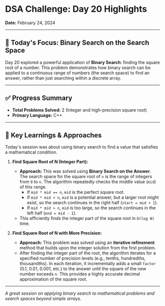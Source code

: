 # DSA Challenge: Day 20 Highlights

**Date:** February 24, 2024

---

## 🎯 Today's Focus: Binary Search on the Search Space

Day 20 explored a powerful application of **Binary Search**: finding the square root of a number. This problem demonstrates how binary search can be applied to a continuous range of numbers (the search space) to find an answer, rather than just searching within a discrete array.

---

## ✅ Progress Summary

-   **Total Problems Solved:** 2 (Integer and high-precision square root)
-   **Primary Language:** C++

---

## 🧠 Key Learnings & Approaches

Today's session was about using binary search to find a value that satisfies a mathematical condition.

1.  **Find Square Root of N (Integer Part):**

    -   **Approach:** This was solved using **Binary Search on the Answer**. The search space for the square root of `n` is the range of integers from `0` to `n`. The algorithm repeatedly checks the middle value (`mid`) of this range.
        -   If `mid * mid == n`, `mid` is the perfect square root.
        -   If `mid * mid < n`, `mid` is a potential answer, but a larger root might exist, so the search continues in the right half (`start = mid + 1`).
        -   If `mid * mid > n`, `mid` is too large, so the search continues in the left half (`end = mid - 1`).
    -   This efficiently finds the integer part of the square root in `O(log N)` time.

2.  **Find Square Root of N with More Precision:**
    -   **Approach:** This problem was solved using an **iterative refinement** method that builds upon the integer solution from the first problem.
    -   After finding the integer part of the root, the algorithm iterates for a specified number of precision levels (e.g., tenths, hundredths, thousandths). In each iteration, it incrementally adds a small `factor` (0.1, 0.01, 0.001, etc.) to the answer until the square of the new number exceeds `n`. This provides a highly accurate decimal approximation of the square root.

---

_A great session on applying binary search to mathematical problems and search spaces beyond simple arrays._
